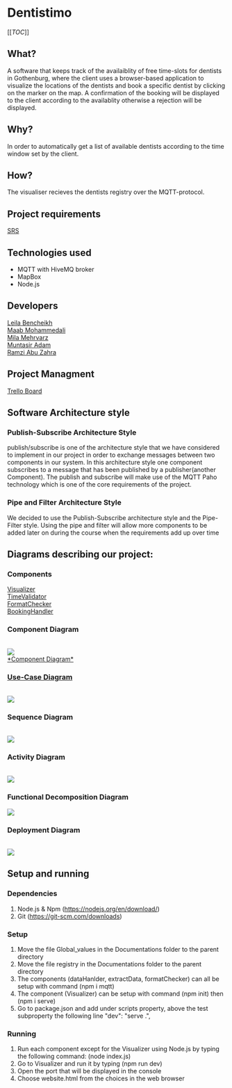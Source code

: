 # Dentistimo
[[_TOC_]]

## What?
A software that keeps track of the availaiblity of free time-slots for dentists in Gothenburg, where the client uses a browser-based application to visualize the locations of the dentists and book a specific dentist by clicking on the marker on the map. A confirmation of the booking will be displayed to the client according to the availablity otherwise a rejection will be displayed.

## Why?
In order to automatically get a list of available dentists according to the time window set by the client.

## How?
The visualiser recieves the dentists registry over the MQTT-protocol.

## Project requirements  <br />
[ SRS ](https://git.chalmers.se/courses/dit355/test-teams-formation/team-8/team-8-project/-/blob/main/SRS.pdf) <br />


## Technologies used
*  MQTT with HiveMQ broker
*  MapBox
*  Node.js

## Developers <br />
[Leila Bencheikh ](https://git.chalmers.se/leilab) <br />
[Maab Mohammedali ](https://git.chalmers.se/maabm) <br />
[Mila Mehrvarz ](https://git.chalmers.se/mehrvarz) <br />
[Muntasir Adam ](https://git.chalmers.se/adammu) <br />
[Ramzi Abu Zahra ](https://git.chalmers.se/sramzi) <br />


## Project Managment  <br />
[ Trello Board ](https://trello.com/dit355h21group8) <br />



## Software Architecture style

### Publish-Subscribe Architecture Style

publish/subscribe is one of the architecture style that we have considered to implement in our project in order to exchange messages between two components in our system. In this architecture style one component subscribes to a message that has been
published by a publisher(another Component). The publish and subscribe will make use of the MQTT Paho
technology which is one of the core requirements of the project.

### Pipe and Filter Architecture Style

We decided to use the Publish-Subscribe architecture style and the Pipe-Filter style. Using
the pipe and filter will allow more components to be added later on during the course when
the requirements add up over time

## Diagrams describing our project:

### **Components** <br />

[ Visualizer ](https://git.chalmers.se/courses/dit355/test-teams-formation/team-8/visualizer) <br />
[ TimeValidator ](https://git.chalmers.se/courses/dit355/test-teams-formation/team-8/dataHandler) <br />
[ FormatChecker ](https://git.chalmers.se/courses/dit355/test-teams-formation/team-8/formatChecker) <br />
[ BookingHandler ](https://git.chalmers.se/courses/dit355/test-teams-formation/team-8/extractData) <br />

### Component Diagram
<br>
<a href="https://viewer.diagrams.net/?tags=%7B%7D&highlight=0000ff&edit=_blank&layers=1&nav=1&page-id=ij3wKR9K-9vH3z9QAgCV&title=Untitled%20Diagram.drawio#R%3Cmxfile%20pages%3D%222%22%3E%3Cdiagram%20id%3D%22RYoHYqzA-rH0tvi_VIS5%22%20name%3D%22Page-1%22%3E7V3tm5q6Ev9r%2FLg%2BhECAj3W3L8%2B9bU97256ee76hoHIWxSLurv3rTxCCJASNK4SIbvvsStAIM795yWRmGMD7xcv72F3NP0WeHw50zXsZwIeBriPbMPCfdGSbjei2aWYjszjwsjFtP%2FAt%2BO1ng4CMbgLPX%2Bdj2VASRWESrOjBSbRc%2BpOEGnPjOHqm3zaNQo8aWLkzvzLwbeKG1dGfgZfMs1Fbt%2FbjH%2FxgNiffDJCTnVm45M35naznrhc9l4bg2wG8j6MoyV4tXu79MKUeTZd3NWeLC4v9ZSLygb%2BfgGuPZ6v%2FPi2BvX374S%2Ft%2B4%2B7fJYnN9zkNzzQUYjnG63SS062OR3Qr016naOFG8%2BC5QC%2BwWfR6gX%2F1kq%2F8RtS%2FvgvyZ0bBrP8fRN8gX5cnJ5Gy%2BRuvWN0elbX04%2BS%2BfGrWf43zP6%2BW7FjalzZmHsVolO4ixV%2BEVaP7qPFKlqmLCXD9EdY6owr1xWfdWHqUz0b%2BB4s%2FD%2FxpJ6bRPEhevDuxQuezifSeQBokle8e97dIhnVqa%2FRc148hP40PR89%2BfE03KmmaYBVBhzNkwX%2B8wBSUsXR6jtmsp%2FqGC2%2FuFxNpzpslH7kPgoxE9K5oef69nSCx9dJHD36pTNoYvvjaXE9ZcVFtJAfY6yUhnJF9t6PFn4Sb%2FFbiGFBdvaR3KzYBsqOn%2Fc62jJyxTsv6edCG7u5XZgVc%2B9VJ36Ra88TNKnO0aQM3bEFWKUvJ4WMw9E%2FfpJsiWWxyUBhUgwOxav0O6jahYkKKiTUeRTMx2I%2FdJPgiTaTPKrm3%2FclClKlRr7sTjcoDhr0BNF0usaQY5lSXPTr%2BQQbtHiH1FutbtuJaauKt%2FHLEld1NbMoYe6ujvB%2FBusNvpDffqsGslXgNMxjlSzldDrVJ1xL6aExMlEzlvIOaRalaKFpV%2FQ85Cp6aNQr9bNMpaGaqYSnUvU6TKVZ5dO9PnhTUtr4cNS0mJ6nM37643WQ%2BHyZZ0B2ivA2IYqmQYuiQY5LOAI2B0hOW04rEpfEReRt0rEWxdA8laKSxZDmniVLDJ3jTIqjzdLzvRy7UZzMo1m0dMOPUbTKEb7jUs4Ud5NEtPHyl96bNFqGD5dYtLORdzsbt5ty%2Fegnkzk5iDbxxP%2Fix3gNjl2bbyt3Eixn%2BclkJ0U1J1lgZKaPgAkckrPsS4%2BjJyFSXLsuyif0PSryVwVZw3gxTQYxORmzTzUPGxJBlYWbuRtO74N4ElbRg3kZb%2F9KD4YmOfx%2F6ZDEfREXEhT2hPWyOjgADmO%2FHV0ICJiw7rb0tlX6hnUrUOGFgRmo4GmC1Trl7fMcG9hUrtMzz7G7oiFBfOZi3eOuV1lkfhq8pFgbxT425O54N3PK0%2FzG8NeYo4H5kCJxk4TBEvvEJKhf0UFnaJITLDY0GYttcyw2x%2BSAtgw24BgD5X2yb5vxehIH47p1aLdumaVDiscOrLoVcr0yXUBzS3TLCszd%2FDKaTRytqbwsftmMw2A9V1MUAbDouL4CsnhCXF%2BCLL6Cptchi5ywvvKy%2BDGaBRMV5dAxlBPDE2KGMsRQ9YhhR2IIBRYSlxqrqJWro5EJgpajS1KYv7HtJSkAENECbiF6jpZjE1DAqvY4NnEcMaJBDHmIsTpGDG%2Ff%2FrJCFA0YZgBMwLCBY5llBiSggGG%2BQo0vLL9IkvwW274FcOBQt%2Fb%2FoFxp5mwt9k%2F%2F%2By9Bks2MLJQfZ1NrwMyPH17IdaQH29JBAdJ87PVoJKpaHTQaBhNzk21NBDY%2Br8CaQItlQ9fWxLpZk%2FoA7HH5deTIr%2B2wxkSy%2BNrXYD7OcD%2BEF5ySAFMJKMkGjEAORf%2F1vaMrtngwJKcoyFT3e%2BfPMImzlzt%2FupLOn6HL0QVs7YZsXWBIjlHKMR67z%2B7xtDva1kBTgiciC0yVzXvZYBIIZPbfsKCKP9i1YelxzmQtv9pPZLMdis2gqBs4Im2vyInLSSKeE3fiF%2B3RlU3ZqFaweOEFdYqKYu419KVkqt9318jNtVtQ1T%2B6ffr6%2FTs%2B%2FwHrzk9f8YtR6orF4mRgLE8PqsoszWRNgV4x%2BVAj6Vx0jkNbVt%2FqUfSwtHxEFrV8dBzn4PKRtxBll5OlhYdmQ3rpoWngyHpid9TcClU0WGVJ2p24M5BGgdu2X%2BvmGKaD%2BaUZpq0hZADACg1EmNyapiPLcUyLreyr8YGa8lJsgS31SxGXw%2BUAB7Ve%2B26zRpzbnO%2FIhqkU739ehy7dZPZ0kS0ZQD3e%2B1cLQDatkABgEy3FMWMYR6ZqGzSSt%2F47ivki%2BySj3WzMV9Sikmqm9i2qQWtAU7AErjHQCez3X17Mt7m4rmjtrDzAmAxgoNziWVtgKdH%2FuC72hBk2cJqHSA3s2ryd%2F2zJnd6%2FyCoforrSKMwFTCuM22iJ3%2FfR3VJr%2FGz%2BmiV9GqugmU6vv3MrVF6s50MVcKTsCSZu%2BCY%2FsQg8L6xDGa20ShCATa30ASbYkF63QLINVK5mIBq%2BDAPYGgx48f2GYDDarLGgrdcpBLICnRsUavzQosVeOehDcjulAMHhZRA0BIRPO2o%2FY5LdILCHAKI3XIFOajlkYOCD94gWj5%2BTyeP2j4%2FRSPv19vcLt4ftQd%2FuiLlm6dZJh8s7C9CLe4AcjtZFnAAraKJxF5fSJweMzqO0pFi2oSHlKF2NrHwJVqkeSqfVNbye2LXQvRq9g5htXGBxOr7qwJCodqpxjLy2vuBS0ffiihgFLYdllNExoySv%2Fa83SmkxUUoEmFnEo5SkkLh2quailFzM8Jb%2Fr3ArqyX%2F%2FgwD4%2BZHAs1k%2FEhEBmT4kWH0O%2Fr1x%2BTX319%2F%2FTM3%2FmM%2FJW%2BfG30WQuMJDL3MqxjcOkN3Q%2Fh3Ubxwk%2Fu5Pzkpj%2BXWHLpfj1G4A0wBoE2S46U8R4GrhfXj3lprzaEPmgVVW7203xyaS5ZLbLikdiPCO8CEfBy9usZtre0Sl8mddV06CDlVJbH9pktcslxim3al2xBCSHOyeznsrE%2F7QcDd5JAiCydmoLwcKtuCEGiqyaBAzwGJMmidTNCrkMFrrPsrZ3cdwko5u4u%2F0pEUKtYdOp%2BkKBdtPrmLf5%2FX%2FWSEo3jhZAN2ipciDNwVXgQyDPqfDAgBvb3jII5FbikXkM8WgVDR9Sl7YeE15AivCRhHDtlyGg%2Fy71pyzVOvGw%2BqgzFoDC3d1sgPs3ks2qagMZAJhM36by9MkhiojL3oceXR6%2B0Fp1aITz1JpR%2FME5ek%2B3q3SqFm1pKS4FKJE8nGy61QCJ%2BxVVsaSG4Q2sPGgkclnDhV7ScWGubQBIVzpxFeVlqPyBJ5yUHGC20geJa3IQ9c7J67ZPsh8qy%2F%2FtsPLONMH8euLYhIY8cLtCCQhANypaGTtgSk9w%2FpNdRwmwI%2BjW1BbWBIiiPowDGG1cYsJDmuvd6i%2FLvue6zqcDZ5GT4PH398%2B%2Fw0Rz%2Bin59Hk%2FePG%2FtxfCfqqMhCDzAN2g22THOIDBuQ%2F3LRc9FBqKYKDYDtMDvRZrUcSa5hqe9gcHpauZ4p4LrMcnKalw3ScsJ7G1cmnuqibKXBZVI9b4wQRY%2FYqfjgLr2w3aqBlhDQJLOur1gAmMwGsM0pwZVcLCDS51tutUCh3lVNzOqoXMDkrHOVz45Uu14AmIjJi5H5mGY%2BlwUyZWQmKmsn01SuMHZVMcAJbigvjEqXDODrZrZAupdFgfCBTFnUT6XplcgiZ52uvCyqWzZgOcrJoUDaiUw5NE6m6XXIYY%2FbxNQK1vFs0hwtR4OspDFo60FWx2I37ORG5U3JD5m4tAQhYueVQYyuVbZ4JSNGIBlF3Uh8Y5bZcbp72DSfL7disXPkF8mqFiseGFQAB3ZYQYA4gaz%2B6X9VKgjkgQxYaQkBBTQAdVMutm6FZhkvaur9urIUpAv%2BzVLwoqvHhVhWAoZlsJZCrqeH%2Bp6xI2s1KQ8xbLhINmIuOkunsbWBhRRbG6Ae14qpUkCAZJUImdAaGs6%2BgICOMGIvr7VnC%2FHvu5clZnLqB8R9DmngYjfhZVuQWwHagJN7270F6WcJGltAULYfB22HkMxzn%2FEjak9I%2B%2FnWRd6w4NBANd0GbNMamkxaVdsqoJcFafILBeQBiIloWqbcOJMlEMNU12Y0VhugQciwofo4s7ZsxiGgnvHUCR3w8pb%2F58%2BC9e4CxZ47cYTjRbbCywyfmw%2FH7jqYDL1osln4OWCrbOAwq54zhk6XXlla9YlMQOOy5nTe4MM4Sum1F7H0tj5Fnp%2B%2B418%3D%3C%2Fdiagram%3E%3Cdiagram%20id%3D%22ij3wKR9K-9vH3z9QAgCV%22%20name%3D%22Page-2%22%3E7V1Rc6M4Ev41rrp7cAohIcHjJHPZfdi5mt2Zut27N2KThBtscpjsJPvrTwKEkRCxPDFC2PJsbYzAGEv9dbdaX7cW8Gbz8lMRPz1%2BytdJtvC99csCflz4PsEE0D%2Bs5bVu8cMgqFseinRdt3n7hi%2FpX0ndCHjrc7pOdk1b3VTmeVamT2LjKt9uk1UptMVFkX8XL7vPs7XQ8BQ%2FJL2GL6s467f%2Bnq7Lx7o19Mm%2B%2FeckfXjk3wxwVJ%2FZxPzi5pfsHuN1%2Fr3TBP%2BxgDdFnpf1u83LTZKx3uP98nIdxCX64zP8%2Fbr4%2Febra3D713%2BW9c1uj%2FlI%2BxOKZFv%2B8K1%2Fi%2B62NwlZfQWfC%2FL5P3%2Fc%2F3Pz05L%2B3Prmf8bZc9Njza8tX3kXFvnzdp2w23gLeP39MS2TL0%2Fxip39TqWGtj2Wm4weAfr2Pt%2BWjRSAkB7vyiL%2FltzkWV5Ud4O31as9wwclYJ9Ns6xz5ceI%2FWvu2WmvX7T9oYjXaSKcu69e9Fzzs5KiTF4kSTjQjaAdW4qKJN8kZfFKP9fcZel7HAENJAhsuuz7Xr4CD4V142NXuLzmyrgR6of29vuBo2%2BasTtqHAM3jseOIxbHEQQomHwgPcUw4ox%2B7fWTMJj4f89M71xv4uIh3S7gB3oWP73Q%2F3ud%2F1f959GeK5dxlj40161ovyVFe5qNynJXDTU7C0L2UX5%2F%2Bu6h%2BZvVf2%2Bf5DZTT%2Bb7bz0Zu1j5IEfd5a7TEG8YJrL%2B0U2%2Becq3TPp4s%2FgRucfuet9SKPq1%2FgFz6e7eb3pf%2F39NN8m%2F6KOt4zIvDndK79tVHbVO%2FzytQLRjd%2FimB1Gk%2BgXVA%2FNWSXk3w%2FYxS%2B7Z%2BZxqxPusckeYthV197rIn75SeUjKRtfLylxS0Os4Ce9XKiWPV2Fyd69U8mMpZuABX9TLVDH39DJBXl8tt67a6e3rYetK3cMn9nbVKgd4%2Fd%2BkLF95p4W8ofU30aCdPbqjh43JcEf3OtVX9WnTViRZXKZ%2Fil61qp%2Bb7%2Fucp5U%2BaM0tEgYViTfI7%2B93VFrlYWof%2BsdHzncG1RnUOXT3iQ3qv9LdM32yvxJnTQ1bUzpv8VdKa7rGdzjARq0pjkRjCoOwp%2FahUu9DNKzj32VL4Sxtqe9s6RL1R%2B7GX3zoqG96eP0j2K6AO6wz3nGX35O7XVomal0hid0xoDcHYRKIEEaI9KQNhApxi8byhjViTRzBm3z9zNqmhi%2ByCb5EGE9iCr5Hh3rzonzMH%2FJtnP2S508NMqpxa4Ypfi5z0Vgm2%2FUHFrWnh1uqEuqW28qmVrfcfUvK1SM%2FyJ%2BLVfI5Kejkn%2FpNLBiZbh%2Bak2WFvoGTuqKSrHurAzpYpH1SPdphXVhyHTF0XagWvHfKEPCJqBSCQBKjpm%2Frj51elohZWXqMs%2FubtFhlfYmiw1m8%2FsEOrgJ%2B%2BO%2FOIV%2BTUvtdgjzKUpW8pOUf%2FGHo%2B85t6dHHF%2F4E7OC1OXin3OnJk4Z8%2BuMIno8JFgQPREhP8uhQxq%2Bdy57YBbs3vinyIvGbwjDo3vDwJ1Dj%2FO5lv36IkyIhPIwEepf0acdE98CiC5%2BWNPNI2rB7qhdF79MXBqXrIqE%2BT3xX3ZmJW9OL9GuC60XwkQHtuczSLZ128PXUntqdzpWJkOTKhApXRmF5wVieTDRDj%2FbL891uVaR3wsx%2Bbk4t8LDoBQEfRhO7tUC1%2BGa5Xxs5v3YJFNF561H8%2BfkuS3eP8wZxwBFiEYhVAX%2FLQQwOdPNloFgRF7Qexb%2FkD%2Blqzgj2I%2FsQrAgzWo9g6BC8PJ6D5gJMh%2FXhwYgAIGrZe2%2BICXHUt6ohlFYaRo4xHc9NnWOQaXQ50o0sjSVHgT%2B1HGkEK12IpoV9JNFifaLwCEwGaYBGiM3ZlZPrg06Sw0n1AeHk6b0%2BAFc%2B2f%2BDZrWDIgZ4flaGL2V4V8THi%2B5yhgf4sXpBgx20wrw4ySKH5uLFhDKKEBRkNOKrHoaE0tcIRTqT1WoUIMeSpzZZviIk6UzWj6qDSFcbDMzC373YLi1bGfdgufSct40a3fPRnVGPJke9YJtpOdLgXjqz0g6XnCA4vVnRCI3O1azsPdTAJ6KHGnACjr6Hat5I6fuseBTtgnE4rctqOPprxkZVn92LXXX0OiDB1rhB4wiYgrJh2nxpBISd%2BWqHq%2Be1Tm6%2BVIE8szlY8O30pEL5GEfdY8oMswO%2Fjjd8%2BvXrV3r1z1QXfPqVvrlmMlkcnV%2F3NLjYfar0Kugv7E6vWhJP8hFJCHsggxDhPszoQI%2BFM8MhTaNuYmvbVZZ92Fi37qXgWgZkFq6lruEfh%2FO9xJ5o%2BFEk3WPA7vfvhILoKoo8FIQexqitWsPBAyG%2B8ujLxySKAiJntjWC8l5m%2BZJ%2BTyj9IP%2Ft5%2B59AoQNzkfllvPKQmcJ5AsAJBxIO3vvVI%2FjTxJfU3441AgjzW%2Bqpymgb4rn2IKnm3U2kuCRQBK80DMreBrxLzcB5IPly4M1cbINVPFwjqt1gdAAEfdTul5nyXfaY%2FSqX%2BLXN8peSPLCZliiYIgTi8YmdmchTVNPgNgYpqs4%2B9Cc2FQPNSCJooLsiAlCZqcwIMLiYjcIeOiwIymI84K7ogJHE5WjKT9HljO0uQLWEmAijogPsNcbEZ8HfAXwjle24%2BhJ5fuGxK55PoAYWDckSMUSOU6hwkAVMfqcPjE9yp7O96i3Vc5YnRq2uhS8SMxC9n2vb3h9nuVgRJ0iFR3lJIJSZ7G1stLmpjpx0VYsXD3sxaVfhtawuKjmdz%2FgqPXTpZIHOiVzsqFdotgTo04%2B4HIgRJcDk7KhmoK5goquoKJ13d37Te%2Fr%2F9u82MTlzWOy%2BuZqKqrU9eVUKCbiVIAq5f7CuuECxeiImmwWVVVEVtVlm6qsooLWYn3m%2B1lUofF9qZhVW%2FV0sux3pJGsaFv2OxognF1U9jtShCytR%2FE5VKHBoWSOLQCxRqzUOhAPkEcuCsSBIqJqPYjnXoQGBdYBOFAFTC0HcGDVdh9TAdg%2FPHBzZUyZ5zlxdXiQbxKMRHSC4lLKnsJuiHASXATTaWwx4q7xZGJEphYjx1s6wp8PkDxaCnfAJHEpcIXNJtEG4xSkCrHsbhI8Yf2ZwFU5OyxUk8kKkXQRMZzyGLjaZfqWI5T3JpjecrjSZae0HFhTG%2BBxykIhr2c5DPuRF1GrbGwx0p7VjiVGvXiXYTHCiiinMypD0UnftukI1ghOztWo7KvAUK988d46hSc3UYdVBtRUQmPl6gIkiWvIk2xNKRfDEdjLqwOj7waNU8esz5owbb9cGbMjOC59p3Vq%2B3UhVcwi0X55vKqZzZntvMTTYd0yTpEpP4DhVdR5ibILDIdf8FkWNTNeuEx7wjVS5bIwlJwiD8MrjELA%2FzMrVK6M2TEUTSTarwhPXMUMD6exuwwYlwFjUXefOAPmOs%2B%2FUc%2Fn53i7zlwKTKvzLjIFJpQX6UHQn1UYzoHBGostFubA4IGly4vKgcGKlQ3ribdnkQMDevusT78FJJnhTsy1BNsC44not0SxNGE9jM8hCYZ6AfIy1fQo1lgJsA3F5ICyvAwUu62YJ0AwgPYheIZbMRO3FTPtBMdYPmH8muhuHEXGYaH6kA%2FfVDtvEEdSPoUc6bJIRpMjPLUcOTrzMT49tG1fS%2BL4zFPog3AcIqofyGSxabdiJoog4PlZmT1FJCK8mnxDEfHRwvBWzJqiNx2hkeXcXFFJHCCEQN8suzHUiEw6A9bql0AOLU9twEJFgNIZsB9mi0W6WmQkJqonE3tMO7ShRoxz%2FiZrdEdId4I9lhz1Y2%2Bm5chRmo8JlXq2TYxCjUjpXO3K3mElxBcdVgiPdljN5%2BSEeFoXFgSQXKHI4y8gpU9AOS48tq45S1KzTRk6%2Bn7RSITnPqfDtD1zHOdj2HQ9N3Zye6YRqJ2%2FPRPCL29aMvNzK92ciXCAd%2FTunAlAjRbeGy1RQAEOrgLDKsVw7Pk8p1rauThjyRWRY84eNhtlDjWizM408btAIk61ItzfncioZYpUEdgj0xuUe1n9ljyku%2BoJ9bYnOiAZLS%2Fm5YGee7y6i3fp6mqdr543Ne28P4hqXTDGBha%2BuPF2iPub1rdbCAm8mNH2FYpUgVmXVeWyqqzr7hNnVf2W%2FO852ZU%2FJdukiMu8cHlVF5xXtdzXPt9vLqTYjJcvg5pJrOLby88ssSqyiss9UWJVpAj2Wc%2FlPoeMjGXrKe%2F53H2RM8vnjjSicrbxuWsBtgXFE%2FG5I0U4znoUq1ya2aEYgMg%2BGB%2BR6GwNjK3Kcp4KxoYJjufNPop0a1UBbwDk7y626PWJCFi8y8jBTPoEZkXqTKPiwdSiFOHJJUmDGuni4u148UnxfrwUboHJwDjwNKbpzrqMoBLGISUuSSh7ngROmJ3R%2FE6nIPQUBOFFTCxSEBflfnbcEUZfEBwSgMnibcpYdXTiZJuDOqeF2EGlM1b58IBvXduSE7mdO6BlFOqL1%2F9o987B0vM0AyzfiopP%2FNq5rAH%2BG4pSjrSFDcVyj5b6nqfVh2C4EKTukhBCA7GT6%2Bcd1Ww7%2Bqu9prCF90v8%2BkbVPQnGbMFLxKW4vNFAs7sW0jT1FDPTjekqzj40Jzbpep0NaXhRfXRAipDhuE3E927kk3zFGjfiXJSu%2Fh1tiRuAoxlMB4yoWgl2lrBuq5ey56VlsI8R%2B9fcs9Nev2j7QxGv00Q4d1%2B9xhxFihAJ2oj0RjHweAFf0Yz6o42jyo7%2BAPD76x7U56H9RTV4vp094o1HaiMkIh7wbPXpEA9Vc2rHanGsFuu6%2B8SsFhYifE5LOomLv7lawSp9fTmcFizvdwb4JGO6WsEAagTLLOS0NBbFlnW0iUgtAM6xQuFZlAteBpG8%2BxNnrE22Ht5mb89pQbyRYVuQPNGKOICOnzbVfEnaWMUKIM%2BQoNaI8MUDeY4UtbkXDV5CYiGIZ0hPa8T34kF8USuE9U8bcTkPajPU0FgMtVCKiZreqxUgR1A7iShp01FGEyU5vG5elBxD7Rj%2Fnu%2BHZc3GvwBpBN2ceRlDJ4xDUePuQoezOiVBDTmCmr5%2BkDfws0A7nHENvSm0gy6XrMkwPr3HgHx5cmrcYzjLUnfmnU%2F9ecxIotSPcxgXJVfR7pi4VGSf82m4pN3llb08xuSMxV%2FurU4a1xMa0U%2BnJ1puSN9FmFxPnHEMdF%2F60ueVm5neWbIUCQtKOWtWaJ5wxuv74RWKBstikohOgL39S28CrKhHj6%2B8KMQ48Ohbttu6BJIIXkVR5PmE4Kq4r%2Fg1A3kVJ1NxgeGQ7jQI2e%2FG0xQ7B%2BcFkHEsMEFXwX6zniiSKdmRf6VXNrZv27FcON2PkGHBV8Uv3%2BamrmruJVuFLh7u%2FkYfeuHTb%2Fe6b%2F5eCYZ3F6%2B%2BPVS4WUqfYgR1du3%2Bb%2FORap37Pt6k2WtDAc63uzyj%2FVFd1zKY24d5LtKKIbxNvssn649s8m2%2Bq%2F2R9gu%2BN3aXfcE2LzZx1jnZWWXHzSq7x%2FyN5WPnUxUl961lfIEpWzfRp9ge6tKFD6PVenWf9O%2B8o%2Briaz7IQ67v%2FjZjV4vH2%2BRd6GfqwFEdqhAzW%2B4B6PleCCGU02cCQi0HxlFErQpRlHLl%2FrOQH4GHtcD7fK1AFbF1gLIYUP94KYt4VX6My%2Fj80QRCFFVwaV5SiQ6EAPObIQ7CMEBAVRmZKKYuI8JJFUF3cHJwsgROGHhvwQkSy%2BCkCvk6OFkMp4tz93DADBSdZqEwCsK%2Bu4drwEEEqOsXwukdvuHUaQcpKyHFTNPP8XadXQKeCAkrE8Rfan%2FP80gI%2FMnNEx7eCcNhyWFpaixFYchsD4GAEBaKADKYoFVgcqG9mYHpJkvrkg1njiMfYSyE9GQcHXTxfKMuHnYxvZkh6ZY9bnnzmKwuY9JE3bhOFKJXnoLHIQYtE98c0xCeXFDP4clmPIHAEyZNnhyEgLiKUWCCEIkA7u9nZBpRKlawQ5SViLot8s2leHosQUoqGoyCftVK4CnKHY6IluEypw4tlqHlwmZGIWAxBBQEfhQAGPJN50VHju1VDTGbGikMj%2BGpkYobfIq9a3%2FNv9Snvc5Azqtc6Ni0GNkp8fvFQfketGZqg%2BLhpRAdLcBUpFdpg5t63Pm7vy%2BEApBdRdlqP1bYF7HhT7I%2FEzZ4vTPiTWT5E87VT9nRk8Lprh5F9XPW6jIpqfgsd5yNqfj8gfqW1emUStO2uX2vNmZZxNvdPb0pvz0VYH7B97xYi9%2Fe%2FfiwWfIZcbLpa59xxfn7oNPz63T3lMVNr6dbZhr2vZLlcdl9oEEwg0EV%2Fl617I9bIi5kDj%2Bm%2BrmKS%2FHQ6h56LGIV0XlCGEbI7zs4kcK%2FQWgsHPI4s8Ohw%2BF54RBBAYbtzHu%2Ft0NoFRCHi2U7IDogzheI1ItkATJCQMVug3JNJhhhq3A4vBTqcOhwOF8cNuyePQ7tNofD66gOhg6G84Uh8CpWaotDZDcMh5dfHQwdDGcMwzobYxiGdjmlw2u2DoYOhjOGYeQJs0PLYTicEuVg6GA4Xxj6CIuTQyLj0C6vdJiU4XDocDhjHNacjjdwaJc9HGZ0OBw6HM4Xh6yCGhCWD%2BW8EwCNAJEeFjnr2vbcT7RTHj%2Fl64Rd8X8%3D%3C%2Fdiagram%3E%3C%2Fmxfile%3E"> <img  src="./Component.png"><br>
*Component Diagram*

### Use-Case Diagram
<br>
<a herf="https://git.chalmers.se/courses/dit355/test-teams-formation/team-8/team-8-project/-/blob/useDiagram/assets/Use-Case%20Diagram.png"><img  src="./assets/Use-Case Diagram.png"><br>


### Sequence Diagram
<br>
<a herf="https://git.chalmers.se/courses/dit355/test-teams-formation/team-8/team-8-project/-/blob/main/assets/Sequence_diagram.png"><img  src="./assets/Sequence_diagram.png"><br>

### Activity Diagram
<br>
<a herf="https://git.chalmers.se/courses/dit355/test-teams-formation/team-8/team-8-project/-/blob/main/assets/activity%20diagram-activity.drawio.png"><img  src="./assets/activity diagram-activity.drawio.png"><br>

### Functional Decomposition Diagram <br>
<a herf="https://git.chalmers.se/courses/dit355/test-teams-formation/team-8/team-8-project/-/blob/updateDiagram/assets/Functional%20decomposition.png"><img  src="./assets/Functional%20decomposition.png"><br>


### Deployment Diagram
<br>
<a herf="https://git.chalmers.se/courses/dit355/test-teams-formation/team-8/team-8-project/-/blob/main/assets/Deployment%20diagram.png"><img 
src="./assets/Deployment%20diagram.png"><br>


## Setup and running

### Dependencies
1. Node.js & Npm (https://nodejs.org/en/download/)
2. Git (https://git-scm.com/downloads)

### Setup
1. Move the file Global_values in the Documentations folder to the parent directory
2. Move the file registry in the Documentations folder to the parent directory
3. The components (dataHanlder, extractData, formatChecker) can all be setup with command (npm i mqtt)
4. The component (Visualizer) can be setup with command  (npm init) then (npm i serve)
5. Go to package.json and add under scripts property, above the test subproperty the following line "dev": "serve .",



### Running

1. Run each component except for the Visualizer using Node.js by typing the following command:  (node index.js)
2. Go to Visualizer and run it by typing (npm run dev)
3. Open the port that will be displayed in the console
4. Choose website.html from the choices in the web browser

